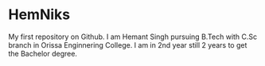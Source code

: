 # HemNiks
My first repository on Github.
I am Hemant Singh pursuing B.Tech with C.Sc branch in Orissa Enginnering College.
I am in 2nd year still 2 years to get the Bachelor degree.
